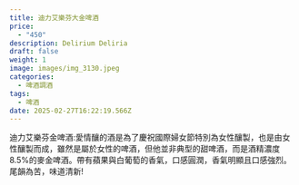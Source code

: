```yaml
---
title: 迪力艾樂芬大金啤酒
price:
  - "450"
description: Delirium Deliria
draft: false
weight: 1
image: images/img_3130.jpeg
categories:
  - 啤酒調酒
tags:
  - 啤酒
date: 2025-02-27T16:22:19.566Z
---
```

迪力艾樂芬金啤酒:愛情釀的酒是為了慶祝國際婦女節特別為女性釀製，也是由女性釀製而成，雖然是屬於女性的啤酒，但他並非典型的甜啤酒，而是酒精濃度8.5%的麥金啤酒。帶有蘋果與白葡萄的香氣，口感圓潤，香氣明顯且口感強烈。尾韻為苦，味道清新!